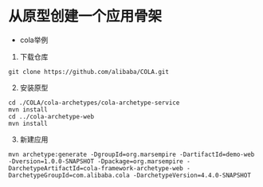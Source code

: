 # 从原型创建一个应用骨架

- cola举例

1. 下载仓库
```shell
git clone https://github.com/alibaba/COLA.git
```
2. 安装原型
```shell
cd ./COLA/cola-archetypes/cola-archetype-service
mvn install
cd ../cola-archetype-web
mvn install
```
3. 新建应用
```shell
mvn archetype:generate -DgroupId=org.marsempire -DartifactId=demo-web -Dversion=1.0.0-SNAPSHOT -Dpackage=org.marsempire -DarchetypeArtifactId=cola-framework-archetype-web -DarchetypeGroupId=com.alibaba.cola -DarchetypeVersion=4.4.0-SNAPSHOT
```